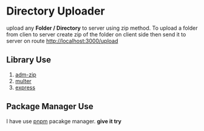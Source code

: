 # Directory Uploader

upload any **Folder / Directory** to server using zip method. To upload a folder from clien to server create zip of the folder on client side then send it to server on route [http://localhost:3000/upload](http://localhost:3000/upload)

## Library Use

1. [adm-zip](https://www.npmjs.com/package/adm-zip)
2. [multer](https://www.npmjs.com/package/multer)
3. [express](https://www.npmjs.com/package/express)

## Package Manager Use

I have use [pnpm](https://pnpm.io/) pacakge manager. **give it try**
